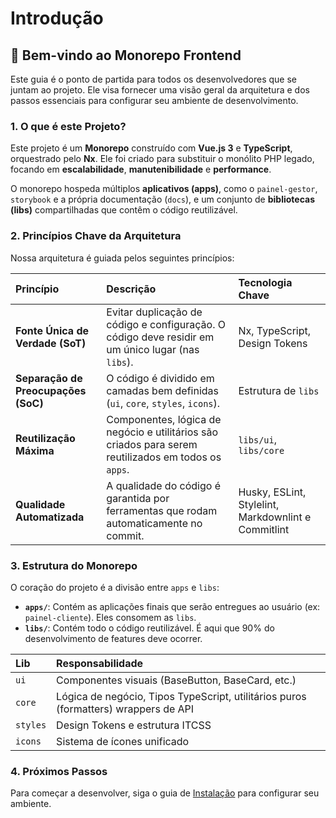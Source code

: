 # Introdução

## 🚀 Bem-vindo ao Monorepo Frontend

Este guia é o ponto de partida para todos os desenvolvedores que se juntam ao projeto. Ele visa fornecer uma visão geral da arquitetura e dos passos essenciais para configurar seu ambiente de desenvolvimento.

### 1. O que é este Projeto?

Este projeto é um **Monorepo** construído com **Vue.js 3** e **TypeScript**, orquestrado pelo **Nx**. Ele foi criado para substituir o monólito PHP legado, focando em **escalabilidade**, **manutenibilidade** e **performance**.

O monorepo hospeda múltiplos **aplicativos (apps)**, como o `painel-gestor`, `storybook` e a própria documentação (`docs`), e um conjunto de **bibliotecas (libs)** compartilhadas que contêm o código reutilizável.

### 2. Princípios Chave da Arquitetura

Nossa arquitetura é guiada pelos seguintes princípios:

| Princípio                           | Descrição                                                                                            | Tecnologia Chave                                    |
| :---------------------------------- | :--------------------------------------------------------------------------------------------------- | :-------------------------------------------------- |
| **Fonte Única de Verdade (SoT)**    | Evitar duplicação de código e configuração. O código deve residir em um único lugar (nas `libs`).    | Nx, TypeScript, Design Tokens                       |
| **Separação de Preocupações (SoC)** | O código é dividido em camadas bem definidas (`ui`, `core`, `styles`, `icons`).                      | Estrutura de `libs`                                 |
| **Reutilização Máxima**             | Componentes, lógica de negócio e utilitários são criados para serem reutilizados em todos os `apps`. | `libs/ui`, `libs/core`                              |
| **Qualidade Automatizada**          | A qualidade do código é garantida por ferramentas que rodam automaticamente no commit.               | Husky, ESLint, Stylelint, Markdownlint e Commitlint |

### 3. Estrutura do Monorepo

O coração do projeto é a divisão entre `apps` e `libs`:

- **`apps/`**: Contém as aplicações finais que serão entregues ao usuário (ex: `painel-cliente`). Eles consomem as `libs`.
- **`libs/`**: Contém todo o código reutilizável. É aqui que 90% do desenvolvimento de features deve ocorrer.

| Lib      | Responsabilidade                                                                    |
| :------- | :---------------------------------------------------------------------------------- |
| `ui`     | Componentes visuais (BaseButton, BaseCard, etc.)                                    |
| `core`   | Lógica de negócio, Tipos TypeScript, utilitários puros (formatters) wrappers de API |
| `styles` | Design Tokens e estrutura ITCSS                                                     |
| `icons`  | Sistema de ícones unificado                                                         |

### 4. Próximos Passos

Para começar a desenvolver, siga o guia de [Instalação](./instalacao.md) para configurar seu ambiente.
